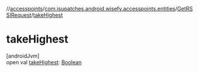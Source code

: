 //[accesspoints](../../../index.md)/[com.isupatches.android.wisefy.accesspoints.entities](../index.md)/[GetRSSIRequest](index.md)/[takeHighest](take-highest.md)

# takeHighest

[androidJvm]\
open val [takeHighest](take-highest.md): [Boolean](https://kotlinlang.org/api/latest/jvm/stdlib/kotlin/-boolean/index.html)
